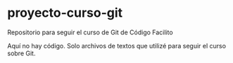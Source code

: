 # proyecto-curso-git
Repositorio para seguir el curso de Git de Código Facilito

Aquí no hay código. Solo archivos de textos que utilizé para seguir el curso sobre Git.
